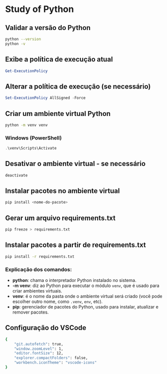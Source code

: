 # Study of Python

## Validar a versão do Python
```bash
python --version
python -v
```

## Exibe a política de execução atual
```powershell
Get-ExecutionPolicy
```

## Alterar a política de execução (se necessário)
```powershell
Set-ExecutionPolicy AllSigned -Force
```

## Criar um ambiente virtual Python
```bash
python -m venv venv
```

### Windows (PowerShell)
```powershell
.\venv\Scripts\Activate
```

## Desativar o ambiente virtual - se necessário
```bash
deactivate
```

## Instalar pacotes no ambiente virtual
```bash
pip install <nome-do-pacote>
```

## Gerar um arquivo requirements.txt
```bash
pip freeze > requirements.txt
```

## Instalar pacotes a partir de requirements.txt
```bash
pip install -r requirements.txt
```

### Explicação dos comandos:
- **python**: chama o interpretador Python instalado no sistema.
- **-m venv**: diz ao Python para executar o módulo `venv`, que é usado para criar ambientes virtuais.
- **venv**: é o nome da pasta onde o ambiente virtual será criado (você pode escolher outro nome, como `.venv`, `env`, etc).
- **pip**: gerenciador de pacotes do Python, usado para instalar, atualizar e remover pacotes.

## Configuração do VSCode
```bash
{
    "git.autofetch": true,
    "window.zoomLevel": 1,
    "editor.fontSize": 12,
    "explorer.compactFolders": false,
    "workbench.iconTheme": "vscode-icons"
}
```